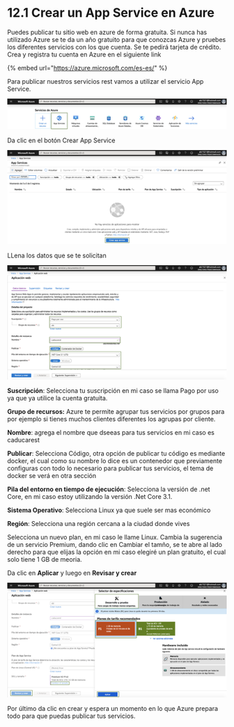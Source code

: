 # 12.1 Crear un App Service en Azure

Puedes publicar tu sitio web en azure de forma gratuita. Si nunca has utilizado Azure se te da un año gratuito para que conozcas Azure y pruebes los diferentes servicios con los que cuenta. Se te pedirá tarjeta de crédito. Crea y registra tu cuenta en Azure en el siguiente link

{% embed url="https://azure.microsoft.com/es-es/" %}

Para publicar nuestros servicios rest vamos a utilizar el servicio App Service.

![](../.gitbook/assets/image%20%28114%29.png)

Da clic en el botón Crear App Service

![](../.gitbook/assets/image%20%28428%29.png)

LLena los datos que se te solicitan

![](../.gitbook/assets/image%20%28155%29.png)

**Suscripción**: Selecciona tu suscripción en mi caso se llama Pago por uso ya que ya utilice la cuenta gratuita.

**Grupo de recursos:** Azure te permite agrupar tus servicios por grupos para por ejemplo si tienes muchos clientes diferentes los agrupas por cliente.

**Nombre**: agrega el nombre que dseeas para tus servicios en mi caso es caducarest

**Publicar**: Selecciona Código, otra opción de publicar tu código es mediante docker, el cual como su nombre lo dice es un contenedor que previamente configuras con todo lo necesario para publicar tus servicios, el tema de docker se verá en otra sección

**Pila del entorno en tiempo de ejecución**: Selecciona la versión de .net Core, en mi caso estoy utilizando la versión .Net Core 3.1.

**Sistema Operativo**: Selecciona Linux ya que suele ser mas económico

**Región**: Selecciona una región cercana a la ciudad donde vives

Selecciona un nuevo plan, en mi caso le llame Linux. Cambia la sugerencia de un servicio Premium, dando clic en Cambiar el tamño, se te abre al lado derecho para que elijas la opción en mi caso elegiré un plan gratuito, el cual solo tiene 1 GB de meoria. 

Da clic en **Aplicar** y luego en **Revisar y crear**

![](../.gitbook/assets/image%20%2840%29.png)

Por último da clic en crear y espera un momento en lo que Azure prepara todo para que puedas publicar tus servicios.

